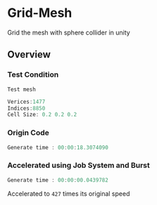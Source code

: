 # Grid-Mesh
Grid the mesh with sphere collider in unity

## Overview
### Test Condition
`Test mesh`
```c++
Verices:1477
Indices:8850
Cell Size: 0.2 0.2 0.2
```
### Origin Code
```c++
Generate time : 00:00:18.3074090
```
###  Accelerated using Job System and Burst
```c++
Generate time : 00:00:00.0439782
```
Accelerated to `427` times its original speed


